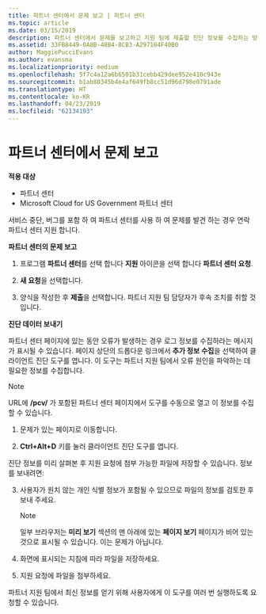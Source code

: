 ```yaml
---
title: 파트너 센터에서 문제 보고 | 파트너 센터
ms.topic: article
ms.date: 03/15/2019
description: 파트너 센터에서 문제를 보고하고 지원 팀에 제출할 진단 정보를 수집하는 방법
ms.assetid: 33FB8449-0A8B-48B4-8CB3-A297104F40B0
author: MaggiePucciEvans
ms.author: evansma
ms.localizationpriority: medium
ms.openlocfilehash: 5f7c4a12a6b6501b31cebb429dee952e410c943e
ms.sourcegitcommit: b1ab80345b4e4af649fb8cc51d96d798e0791ade
ms.translationtype: HT
ms.contentlocale: ko-KR
ms.lasthandoff: 04/23/2019
ms.locfileid: "62134193"
---
```

# <a name="report-problems-with-partner-center"></a>파트너 센터에서 문제 보고

**적용 대상**

-  파트너 센터
-  Microsoft Cloud for US Government 파트너 센터


서비스 중단, 버그를 포함 하 여 파트너 센터를 사용 하 여 문제를 발견 하는 경우 연락 파트너 센터 지원 합니다.

**파트너 센터의 문제 보고**

1.  프로그램 **파트너 센터**를 선택 합니다 **지원** 아이콘을 선택 합니다 **파트너 센터 요청**.

2.  **새 요청**을 선택합니다.

3.  양식을 작성한 후 **제출**을 선택합니다. 파트너 지원 팀 담당자가 후속 조치를 취할 것입니다.

**진단 데이터 보내기**

파트너 센터 페이지에 있는 동안 오류가 발생하는 경우 로그 정보를 수집하라는 메시지가 표시될 수 있습니다. 페이지 상단의 드롭다운 링크에서 **추가 정보 수집**을 선택하여 클라이언트 진단 도구를 엽니다. 이 도구는 파트너 지원 팀에서 오류 원인을 파악하는 데 필요한 정보를 수집합니다. 

>[!NOTE]
>URL에 **/pcv/** 가 포함된 파트너 센터 페이지에서 도구를 수동으로 열고 이 정보를 수집할 수 있습니다.

1.  문제가 있는 페이지로 이동합니다.

2.  **Ctrl+Alt+D** 키를 눌러 클라이언트 진단 도구를 엽니다.

진단 정보를 미리 살펴본 후 지원 요청에 첨부 가능한 파일에 저장할 수 있습니다. 정보를 보내려면:

3.  사용자가 원치 않는 개인 식별 정보가 포함될 수 있으므로 파일의 정보를 검토한 후 보내 주세요. 

    >[!NOTE]
    >일부 브라우저는 **미리 보기** 섹션의 맨 아래에 있는 **페이지 보기** 페이지가 비어 있는 것으로 표시될 수 있습니다. 이는 문제가 아닙니다.

4.  화면에 표시되는 지침에 따라 파일을 저장하세요.

5.  지원 요청에 파일을 첨부하세요.

파트너 지원 팀에서 최신 정보를 얻기 위해 사용자에게 이 도구를 여러 번 실행하도록 요청할 수 있습니다.

